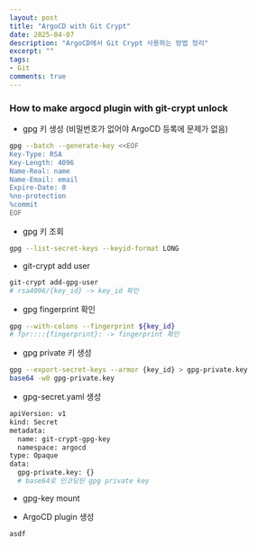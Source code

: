 ```yaml
---
layout: post
title: "ArgoCD with Git Crypt"
date: 2025-04-07
description: "ArgoCD에서 Git Crypt 사용하는 방법 정리"
excerpt: ""
tags:
- Git
comments: true
---
```


### How to make argocd plugin with git-crypt unlock
- gpg 키 생성 (비밀번호가 없어야 ArgoCD 등록에 문제가 없음)
```bash
gpg --batch --generate-key <<EOF                                   
Key-Type: RSA
Key-Length: 4096
Name-Real: name
Name-Email: email
Expire-Date: 0
%no-protection
%commit
EOF
```

- gpg 키 조회
```bash
gpg --list-secret-keys --keyid-format LONG
```

- git-crypt add user
```bash
git-crypt add-gpg-user
# rsa4096/{key_id} -> key_id 확인
```

- gpg fingerprint 확인
```bash
gpg --with-colons --fingerprint ${key_id}
# fpr::::{fingerprint}: -> fingerprint 확인
```

- gpg private 키 생성
```bash
gpg --export-secret-keys --armor {key_id} > gpg-private.key
base64 -w0 gpg-private.key
```

- gpg-secret.yaml 생성
```bash
apiVersion: v1
kind: Secret
metadata:
  name: git-crypt-gpg-key
  namespace: argocd
type: Opaque
data:
  gpg-private.key: {}
  # base64로 인코딩된 gpg private key
```

- gpg-key mount

- ArgoCD plugin 생성
```bash
asdf
```